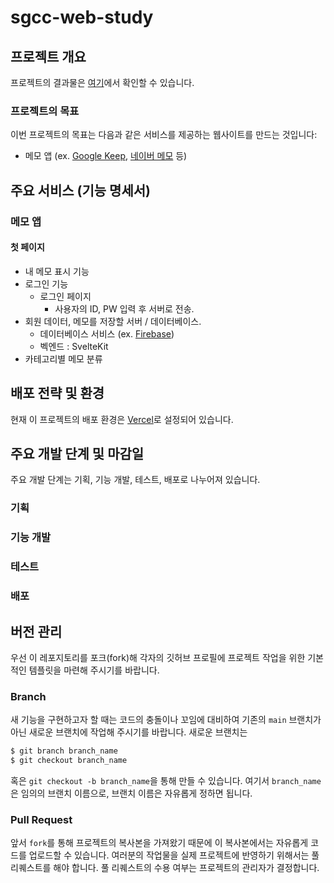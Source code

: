 # sgcc-web-study

## 프로젝트 개요

프로젝트의 결과물은 [여기](https://sgcc-web-study.vercel.app)에서 확인할 수 있습니다.

### 프로젝트의 목표

이번 프로젝트의 목표는 다음과 같은 서비스를 제공하는 웹사이트를 만드는 것입니다:

+ 메모 앱 (ex. [Google Keep](https://keep.google.com/#home), [네이버 메모](https://memo.naver.com/main) 등)

## 주요 서비스 (기능 명세서)

### 메모 앱

#### 첫 페이지

+ 내 메모 표시 기능
+ 로그인 기능
  + 로그인 페이지
    + 사용자의 ID, PW 입력 후 서버로 전송.
+ 회원 데이터, 메모를 저장할 서버 / 데이터베이스.
  + 데이터베이스 서비스 (ex. [Firebase](https://firebase.google.com/?hl=ko))
  + 벡엔드 : SvelteKit
+ 카테고리별 메모 분류

## 배포 전략 및 환경

현재 이 프로젝트의 배포 환경은 [Vercel](https://vercel.com/home)로 설정되어 있습니다.

## 주요 개발 단계 및 마감일

주요 개발 단계는 기획, 기능 개발, 테스트, 배포로 나누어져 있습니다.

### 기획

### 기능 개발

### 테스트

### 배포

## 버전 관리

우선 이 레포지토리를 포크(fork)해 각자의 깃허브 프로필에 프로젝트 작업을 위한 기본적인 템플릿을 마련해 주시기를 바랍니다.

### Branch

새 기능을 구현하고자 할 때는 코드의 충돌이나 꼬임에 대비하여 기존의 `main` 브랜치가 아닌 새로운 브랜치에 작업해 주시기를 바랍니다. 새로운 브랜치는

```bash
$ git branch branch_name
$ git checkout branch_name
```

혹은 `git checkout -b branch_name`을 통해 만들 수 있습니다. 여기서 `branch_name`은 임의의 브랜치 이름으로, 브랜치 이름은 자유롭게 정하면 됩니다.

### Pull Request

앞서 `fork`를 통해 프로젝트의 복사본을 가져왔기 때문에 이 복사본에서는 자유롭게 코드를 업로드할 수 있습니다. 여러분의 작업물을 실제 프로젝트에 반영하기 위해서는 풀 리퀘스트를 해야 합니다. 풀 리퀘스트의 수용 여부는 프로젝트의 관리자가 결정합니다.
